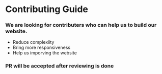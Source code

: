 # Contributing Guide

### We are looking for contributers who can help us to build our website.

- Reduce complexiity
- Bring more responsiveness
- Help us imporving the website

### PR will be accepted after reviewing is done
